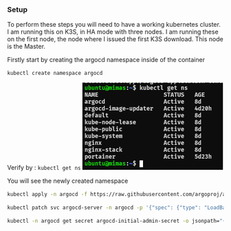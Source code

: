 
### Setup

To perform these steps you will need to have a working kubernetes cluster. I am running this on K3S, in HA mode with three nodes. I am running these on the first node, the node where I issued the first K3S download. This node is the Master. 

Firstly start by creating the argocd namespace inside of the container

```bash
kubectl create namespace argocd
```

Verify by : `kubectl get ns`
![](Pasted%20image%2020230315111335.png)

You will see the newly created namespace 

```bash
kubectl apply -n argocd -f https://raw.githubusercontent.com/argoproj/argo-cd/stable/manifests/install.yaml
```

```bash
kubectl patch svc argocd-server -n argocd -p '{"spec": {"type": "LoadBalancer"}}'
```

```bash
kubectl -n argocd get secret argocd-initial-admin-secret -o jsonpath="{.data.password}" | base64 -d
```

